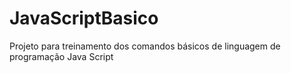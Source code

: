 # JavaScriptBasico
Projeto para treinamento dos comandos básicos de linguagem de programação Java Script
